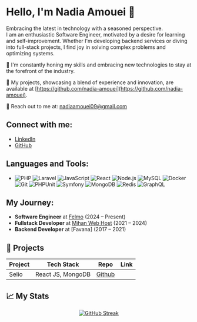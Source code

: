 # Hello, I'm Nadia Amouei 👋

Embracing the latest in technology with a seasoned perspective.  
I am an enthusiastic Software Engineer, motivated by a desire for learning and self-improvement. Whether I'm developing backend services or diving into full-stack projects, I find joy in solving complex problems and optimizing systems.

🌟 I'm constantly honing my skills and embracing new technologies to stay at the forefront of the industry.

💼 My projects, showcasing a blend of experience and innovation, are available at [https://github.com/nadia-amouei](https://github.com/nadia-amouei).

📩 Reach out to me at: [nadiaamouei09@gmail.com](mailto:nadiaamouei09@gmail.com)

## Connect with me:
- [LinkedIn](https://linkedin.com/in/nadia-amouei)
- [GitHub](https://github.com/nadia-amouei)

## Languages and Tools:
- ![PHP](https://img.shields.io/badge/-PHP-777BB4?style=flat&logo=php&logoColor=white) ![Laravel](https://img.shields.io/badge/-Laravel-FF2D20?style=flat&logo=laravel&logoColor=white) ![JavaScript](https://img.shields.io/badge/-JavaScript-F7DF1E?style=flat&logo=javascript&logoColor=black) ![React](https://img.shields.io/badge/-React-61DAFB?style=flat&logo=react&logoColor=black) ![Node.js](https://img.shields.io/badge/-Node.js-339933?style=flat&logo=node.js&logoColor=white) ![MySQL](https://img.shields.io/badge/-MySQL-4479A1?style=flat&logo=mysql&logoColor=white) ![Docker](https://img.shields.io/badge/-Docker-2496ED?style=flat&logo=docker&logoColor=white) ![Git](https://img.shields.io/badge/-Git-F05032?style=flat&logo=git&logoColor=white) ![PHPUnit](https://img.shields.io/badge/-PHPUnit-464646?style=flat&logo=phpunit&logoColor=white) ![Symfony](https://img.shields.io/badge/-Symfony-000000?style=flat&logo=symfony&logoColor=white) ![MongoDB](https://img.shields.io/badge/-MongoDB-47A248?style=flat&logo=mongodb&logoColor=white)  ![Redis](https://img.shields.io/badge/-Redis-D92C24?style=flat&logo=redis&logoColor=white) ![GraphQL](https://img.shields.io/badge/-GraphQL-E10098?style=flat&logo=graphql&logoColor=white)

## My Journey:
- **Software Engineer** at [Felmo](https://felmo.de/) (2024 – Present)
- **Fullstack Developer** at [Mihan Web Host](https://mihanwebhost.com/) (2021 – 2024)
- **Backend Developer** at [Favana] (2017 – 2021)


## 🚀 Projects

<div align="center">

| Project     | Tech Stack | Repo        | Link      |
| ---------   | ---------- | ----------- | --------- |
| Selio       | React JS, MongoDB        | [Github](https://github.com/nadia-amouei/Sellio) | 


</div>


## 📈 My Stats

<div align="center">

[![GitHub Streak](https://streak-stats.demolab.com/?user=nadia-am&theme=transparent&hide_border=true&border_radius=5&date_format=j%20M%5B%20Y%5D)](https://git.io/streak-stats)

</div>
